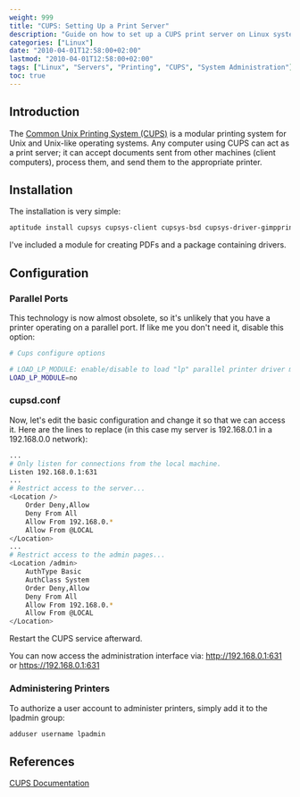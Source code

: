 ```yaml
---
weight: 999
title: "CUPS: Setting Up a Print Server"
description: "Guide on how to set up a CUPS print server on Linux systems, including installation, configuration, and administration."
categories: ["Linux"]
date: "2010-04-01T12:58:00+02:00"
lastmod: "2010-04-01T12:58:00+02:00"
tags: ["Linux", "Servers", "Printing", "CUPS", "System Administration"]
toc: true
---
```


## Introduction

The [Common Unix Printing System (CUPS)](https://fr.wikipedia.org/wiki/Cups) is a modular printing system for Unix and Unix-like operating systems. Any computer using CUPS can act as a print server; it can accept documents sent from other machines (client computers), process them, and send them to the appropriate printer.

## Installation

The installation is very simple:

```bash
aptitude install cupsys cupsys-client cupsys-bsd cupsys-driver-gimpprint samba-client
```

I've included a module for creating PDFs and a package containing drivers.

## Configuration

### Parallel Ports

This technology is now almost obsolete, so it's unlikely that you have a printer operating on a parallel port. If like me you don't need it, disable this option:

```bash
# Cups configure options

# LOAD_LP_MODULE: enable/disable to load "lp" parallel printer driver module
LOAD_LP_MODULE=no
```

### cupsd.conf

Now, let's edit the basic configuration and change it so that we can access it. Here are the lines to replace (in this case my server is 192.168.0.1 in a 192.168.0.0 network):

```bash
...
# Only listen for connections from the local machine.
Listen 192.168.0.1:631
...
# Restrict access to the server...
<Location />
    Order Deny,Allow
    Deny From All
    Allow From 192.168.0.*
    Allow From @LOCAL
</Location>
...
# Restrict access to the admin pages...
<Location /admin>
    AuthType Basic
    AuthClass System
    Order Deny,Allow
    Deny From All
    Allow From 192.168.0.*
    Allow From @LOCAL
</Location>
```

Restart the CUPS service afterward.

You can now access the administration interface via: http://192.168.0.1:631 or https://192.168.0.1:631

### Administering Printers

To authorize a user account to administer printers, simply add it to the lpadmin group:

```bash
adduser username lpadmin
```

## References

[CUPS Documentation](/pdf/cups.pdf)
